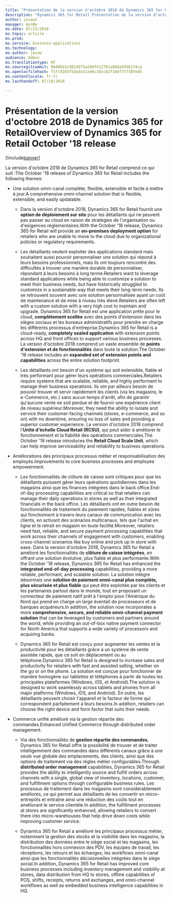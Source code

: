 ```yaml
---
title: "Présentation de la version d'octobre 2018 de Dynamics 365 for Retail"
description: "Dynamics 365 for Retail Présentation de la version d'octobre 2018"
author: josaw1
manager: AnnBe
ms.date: 07/22/2018
ms.topic: article
ms.prod: 
ms.service: business-applications
ms.technology: 
ms.author: josaw
audience: Admin
ms.translationtype: HT
ms.sourcegitcommit: 0b40bb3c98145f5a260f412701a884a5936174ce
ms.openlocfilehash: f1fc9283f5dada51a46c3dccb2f16df75738fed5
ms.contentlocale: fr-fr
ms.lasthandoff: 07/18/2018

---
```

#  <a name="overview-of-dynamics-365-for-retail-october-18-release"></a><span data-ttu-id="6755d-103">Présentation de la version d'octobre 2018 de Dynamics 365 for Retail</span><span class="sxs-lookup"><span data-stu-id="6755d-103">Overview of Dynamics 365 for Retail October '18 release</span></span>


[!include[banner](../../includes/banner.md)]


<span data-ttu-id="6755d-104">La version d'octobre 2018 de Dynamics 365 for Retail comprend ce qui suit :</span><span class="sxs-lookup"><span data-stu-id="6755d-104">The October '18 release of Dynamics 365 for Retail includes the following themes:</span></span> 

- <span data-ttu-id="6755d-105">Une solution omni-canal complète, flexible, extensible et facile à mettre à jour.</span><span class="sxs-lookup"><span data-stu-id="6755d-105">A comprehensive omni-channel solution that is flexible, extensible, and easily updatable.</span></span>

  - <span data-ttu-id="6755d-106">Dans la version d'octobre 2018, Dynamics 365 for Retail fournit une **option de déploiement sur site** pour les détaillants qui ne peuvent pas passer au cloud en raison de stratégies de l'organisation ou d'exigences réglementaires.</span><span class="sxs-lookup"><span data-stu-id="6755d-106">With the October '18 release, Dynamics 365 for Retail will provide an **on-premises deployment option** for retailers who are unable to move to the cloud due to organizational policies or regulatory requirements.</span></span>

  - <span data-ttu-id="6755d-107">Les détaillants veulent exploiter des applications standard mais souhaitent aussi pouvoir personnaliser une solution qui répond à leurs besoins professionnels, mais ils ont toujours rencontré des difficultés à trouver une manière durable de personnaliser, répondant à leurs besoins à long terme.</span><span class="sxs-lookup"><span data-stu-id="6755d-107">Retailers want to leverage standard applications while being able to customize a solution to meet their business needs, but have historically struggled to customize in a sustainable way that meets their long-term needs.</span></span> <span data-ttu-id="6755d-108">Ils se retrouvent souvent avec une solution personnalisée ayant un coût de maintenance et de mise à niveau très élevé.</span><span class="sxs-lookup"><span data-stu-id="6755d-108">Retailers are often left with a custom solution with a very high cost to maintain and upgrade.</span></span> <span data-ttu-id="6755d-109">Dynamics 365 for Retail est une application prête pour le cloud, **complètement scellée** avec des points d'extension dans les sièges sociaux et les bureaux administratifs pour prendre en charge les différents processus d'entreprise.</span><span class="sxs-lookup"><span data-stu-id="6755d-109">Dynamics 365 for Retail is a cloud-ready, **completely sealed application** with extension points across HQ and front offices to support various business processes.</span></span> <span data-ttu-id="6755d-110">La version d'octobre 2018 comprend un vaste ensemble de **points d'extension et de fonctionnalités** dans toute la solution.</span><span class="sxs-lookup"><span data-stu-id="6755d-110">The October '18 release includes an **expanded set of extension points and capabilities** across the entire solution footprint.</span></span> 

  - <span data-ttu-id="6755d-111">Les détaillants ont besoin d'un système qui soit extensible, fiable et très performant pour gérer leurs opérations commerciales.</span><span class="sxs-lookup"><span data-stu-id="6755d-111">Retailers require systems that are scalable, reliable, and highly performant to manage their business operations.</span></span> <span data-ttu-id="6755d-112">Ils ont par ailleurs besoin de pouvoir trouver et servir rapidement les clients (via les magasins, le e-Commerce, etc.) sans aucun temps d'arrêt, afin de garantir qu'aucune vente ne soit perdue et de fournir une expérience client de niveau supérieur.</span><span class="sxs-lookup"><span data-stu-id="6755d-112">Moreover, they need the ability to isolate and service their customer-facing channels (stores, e-commerce, and so on) with no downtime, ensuring no loss of sales and providing a superior customer experience.</span></span> <span data-ttu-id="6755d-113">La version d'octobre 2018 comprend l'**Unité d'échelle Cloud Retail (RCSU)**, qui peut aider à améliorer le fonctionnement et la fiabilité des opérations commerciales.</span><span class="sxs-lookup"><span data-stu-id="6755d-113">The October '18 release introduces the **Retail Cloud Scale Unit**, which can help improve serviceability and reliability to business operations.</span></span> 

- <span data-ttu-id="6755d-114">Améliorations des principaux processus métier et responsabilisation des employés.</span><span class="sxs-lookup"><span data-stu-id="6755d-114">Improvements to core business processes and employee empowerment.</span></span>

  - <span data-ttu-id="6755d-115">Les fonctionnalités de clôture de caisse sont critiques pour que les détaillants puissent gérer leurs opérations quotidiennes dans les magasins ainsi que les finances intégrées dans le back office.</span><span class="sxs-lookup"><span data-stu-id="6755d-115">End-of-day processing capabilities are critical so that retailers can manage their daily operations in stores as well as their integrated financials in the back office.</span></span> <span data-ttu-id="6755d-116">Les détaillants ont en outre besoin de fonctionnalités de traitement du paiement rapides, fiables et sûres qui fonctionnent à travers leurs canaux de communication avec les clients, en activant des scénarios multicanaux, tels que l'achat en ligne et le retrait en magasin en toute facilité.</span><span class="sxs-lookup"><span data-stu-id="6755d-116">Moreover, retailers need fast, reliable, and secure payment processing capabilities that work across their channels of engagement with customers, enabling cross-channel scenarios like buy online and pick up in store with ease.</span></span> <span data-ttu-id="6755d-117">Dans la version d'octobre 2018, Dynamics 365 for Retail a amélioré les fonctionnalités de **clôture de caisse intégrées**, en offrant une solution évolutive, plus fiable et plus performante.</span><span class="sxs-lookup"><span data-stu-id="6755d-117">With the October '18 release, Dynamics 365 for Retail has enhanced the **integrated end-of-day processing** capabilities, providing a more reliable, performant, and scalable solution.</span></span> <span data-ttu-id="6755d-118">La solution intègre désormais une **solution de paiement omni-canal plus complète, plus sécurisée et plus fiable** qui peut être exploitée par les clients et les partenaires partout dans le monde, tout en proposant un connecteur de paiement natif prêt à l'emploi pour l'Amérique du Nord qui prend en charge un large éventail de processeurs et de banques acquéreurs.</span><span class="sxs-lookup"><span data-stu-id="6755d-118">In addition, the solution now incorporates a more **comprehensive, secure, and reliable omni-channel payment solution** that can be leveraged by customers and partners around the world, while providing an out-of-box native payment connector for North America that supports a wide variety of processors and acquiring banks.</span></span> 

  - <span data-ttu-id="6755d-119">Dynamics 365 for Retail est conçu pour augmenter les ventes et la productivité pour les détaillants grâce à un système de vente assistée rapide, que ce soit en déplacement ou au téléphone.</span><span class="sxs-lookup"><span data-stu-id="6755d-119">Dynamics 365 for Retail is designed to increase sales and productivity for retailers with fast and assisted selling, whether on the go or on the phone.</span></span> <span data-ttu-id="6755d-120">La solution est conçue pour fonctionner de manière homogène sur tablettes et téléphones à partir de toutes les principales plateformes (Windows, iOS, et Android).</span><span class="sxs-lookup"><span data-stu-id="6755d-120">The solution is designed to work seamlessly across tablets and phones from all major platforms (Windows, iOS, and Android).</span></span> <span data-ttu-id="6755d-121">En outre, les détaillants peuvent choisir l'appareil et le facteur de forme qui correspondent parfaitement à leurs besoins.</span><span class="sxs-lookup"><span data-stu-id="6755d-121">In addition, retailers can choose the right device and form factor that suits their needs.</span></span> 

- <span data-ttu-id="6755d-122">Commerce unifié amélioré via la gestion répartie des commandes.</span><span class="sxs-lookup"><span data-stu-id="6755d-122">Enhanced Unified Commerce through distributed order management.</span></span>

  - <span data-ttu-id="6755d-123">Via des fonctionnalités de **gestion répartie des commandes**, Dynamics 365 for Retail offre la possibilité de trouver et de traiter intelligemment des commandes dans différents canaux grâce à une seule vue globale des emplacements, des clients, ainsi que des options de traitement via des règles métier configurables.</span><span class="sxs-lookup"><span data-stu-id="6755d-123">Through **distributed order management** capabilities, Dynamics 365 for Retail provides the ability to intelligently source and fulfill orders across channels with a single, global view of inventory, locations, customer, and fulfillment options through configurable business rules.</span></span> <span data-ttu-id="6755d-124">Les processus de traitement dans les magasins sont considérablement améliorés, ce qui permet aux détaillants de les convertir en micro-entrepôts et entraîne ainsi une réduction des coûts tout en améliorant le service clientèle.</span><span class="sxs-lookup"><span data-stu-id="6755d-124">In addition, the fulfillment processes at stores are significantly enhanced, allowing retailers to convert them into micro-warehouses that help drive down costs while improving customer service.</span></span> 

  - <span data-ttu-id="6755d-125">Dynamics 365 for Retail a amélioré les principaux processus métier, notamment la gestion des stocks et la visibilité dans les magasins, la distribution des données entre le siège social et les magasins, les fonctionnalités hors connexion des PDV, les équipes de travail, les réceptions, les retours et les échanges, les workflows omni-canal ainsi que les fonctionnalités décisionnelles intégrées dans le siège social.</span><span class="sxs-lookup"><span data-stu-id="6755d-125">In addition, Dynamics 365 for Retail has improved core business processes including inventory management and visibility at stores, data distribution from HQ to stores, offline capabilities of POS, shifts, receipts, returns and exchanges, and omni-channel workflows as well as embedded business intelligence capabilities in HQ.</span></span>



